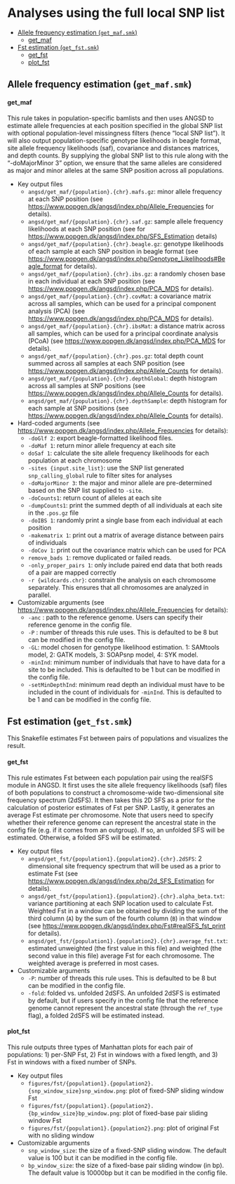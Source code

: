 Analyses using the full local SNP list
================

- [Allele frequency estimation
  (`get_maf.smk`)](#allele-frequency-estimation-get_mafsmk)
  - [get_maf](#get_maf)
- [Fst estimation (`get_fst.smk`)](#fst-estimation-get_fstsmk)
  - [get_fst](#get_fst)
  - [plot_fst](#plot_fst)

## Allele frequency estimation (`get_maf.smk`)

#### get_maf

This rule takes in population-specific bamlists and then uses ANGSD to
estimate allele frequencies at each position specified in the global SNP
list with optional population-level missingness filters (hence “local
SNP list”). It will also output population-specific genotype likelihoods
in beagle format, site allele frequency likelihoods (saf), covariance
and distances matrices, and depth counts. By supplying the global SNP
list to this rule along with the “-doMajorMinor 3” option, we ensure
that the same alleles are considered as major and minor alleles at the
same SNP position across all populations.

- Key output files
  - `angsd/get_maf/{population}.{chr}.mafs.gz`: minor allele frequency
    at each SNP position (see
    <https://www.popgen.dk/angsd/index.php/Allele_Frequencies> for
    details).
  - `angsd/get_maf/{population}.{chr}.saf.gz`: sample allele frequency
    likelihoods at each SNP position (see for
    <https://www.popgen.dk/angsd/index.php/SFS_Estimation> details)
  - `angsd/get_maf/{population}.{chr}.beagle.gz`: genotype likelihoods
    of each sample at each SNP position in beagle format (see
    <https://www.popgen.dk/angsd/index.php/Genotype_Likelihoods#Beagle_format>
    for details).
  - `angsd/get_maf/{population}.{chr}.ibs.gz`: a randomly chosen base in
    each individual at each SNP position (see
    <https://www.popgen.dk/angsd/index.php/PCA_MDS> for details).
  - `angsd/get_maf/{population}.{chr}.covMat`: a covariance matrix
    across all samples, which can be used for a principal component
    analysis (PCA) (see <https://www.popgen.dk/angsd/index.php/PCA_MDS>
    for details).
  - `angsd/get_maf/{population}.{chr}.ibsMat`: a distance matrix across
    all samples, which can be used for a principal coordinate analysis
    (PCoA) (see <https://www.popgen.dk/angsd/index.php/PCA_MDS> for
    details).
  - `angsd/get_maf/{population}.{chr}.pos.gz`: total depth count summed
    across all samples at each SNP position (see
    <https://www.popgen.dk/angsd/index.php/Allele_Counts> for details).
  - `angsd/get_maf/{population}.{chr}.depthGlobal`: depth histogram
    across all samples at SNP positions (see
    <https://www.popgen.dk/angsd/index.php/Allele_Counts> for details).
  - `angsd/get_maf/{population}.{chr}.depthSample`: depth histogram for
    each sample at SNP positions (see
    <https://www.popgen.dk/angsd/index.php/Allele_Counts> for details).
- Hard-coded arguments (see
  <https://www.popgen.dk/angsd/index.php/Allele_Frequencies> for
  details):
  - `-doGlf 2`: export beagle-formatted likelihood files.
  - `-doMaf 1`: return minor allele frequency at each site
  - `doSaf 1`: calculate the site allele frequency likelihoods for each
    population at each chromosome
  - `-sites {input.site_list}`: use the SNP list generated
    `snp_calling_global` rule to filter sites for analyses
  - `-doMajorMinor 3`: the major and minor allele are pre-determined
    based on the SNP list supplied to `-site`.
  - `-doCounts1`: return count of alleles at each site
  - `-dumpCounts1`: print the summed depth of all individuals at each
    site in the `.pos.gz` file
  - `-doIBS 1`: randomly print a single base from each individual at
    each position
  - `-makematrix 1`: print out a matrix of average distance between
    pairs of individuals
  - `-doCov 1`: print out the covariance matrix which can be used for
    PCA
  - `remove_bads 1`: remove duplicated or failed reads.
  - `-only_proper_pairs 1`: only include paired end data that both reads
    of a pair are mapped correctly
  - `-r {wildcards.chr}`: constrain the analysis on each chromosome
    separately. This ensures that all chromosomes are analyzed in
    parallel.
- Customizable arguments (see
  <https://www.popgen.dk/angsd/index.php/Allele_Frequencies> for
  details):
  - `-anc` : path to the reference genome. Users can specify their
    reference genome in the config file.
  - `-P` : number of threads this rule uses. This is defaulted to be 8
    but can be modified in the config file.
  - `-GL`: model chosen for genotype likelihood estimation. 1: SAMtools
    model, 2: GATK models, 3: SOAPsnp model, 4: SYK model.
  - `-minInd`: minimum number of individuals that have to have data for
    a site to be included. This is defaulted to be 1 but can be modified
    in the config file.
  - `-setMinDepthInd`: minimum read depth an individual must have to be
    included in the count of individuals for `-minInd`. This is
    defaulted to be 1 and can be modified in the config file.

## Fst estimation (`get_fst.smk`)

This Snakefile estimates Fst between pairs of populations and visualizes
the result.

#### get_fst

This rule estimates Fst between each population pair using the realSFS
module in ANGSD. It first uses the site allele frequency likelihoods
(saf) files of both populations to construct a chromosome-wide
two-dimensional site frequency spectrum (2dSFS). It then takes this 2D
SFS as a prior for the calculation of posterior estimates of Fst per
SNP. Lastly, it generates an average Fst estimate per chromosome. Note
that users need to specify whether their reference genome can represent
the ancestral state in the config file (e.g. if it comes from an
outgroup). If so, an unfolded SFS will be estimated. Otherwise, a folded
SFS will be estimated.

- Key output files
  - `angsd/get_fst/{population1}.{population2}.{chr}.2dSFS`: 2
    dimensional site frequency spectrum that will be used as a prior to
    estimate Fst (see
    <https://www.popgen.dk/angsd/index.php/2d_SFS_Estimation> for
    details).
  - `angsd/get_fst/{population1}.{population2}.{chr}.alpha_beta.txt`:
    variance partitioning at each SNP location used to calculate Fst.
    Weighted Fst in a window can be obtained by dividing the sum of the
    third column (`A`) by the sum of the fourth column (`B`) in that
    window (see
    <https://www.popgen.dk/angsd/index.php/Fst#realSFS_fst_print> for
    details).
  - `angsd/get_fst/{population1}.{population2}.{chr}.average_fst.txt`:
    estimated unweighted (the first value in this file) and weighted
    (the second value in this file) average Fst for each chromosome. The
    weighted average is preferred in most cases.
- Customizable arguments
  - `-P`: number of threads this rule uses. This is defaulted to be 8
    but can be modified in the config file.
  - `-fold`: folded vs. unfolded 2dSFS. An unfolded 2dSFS is estimated
    by default, but if users specify in the config file that the
    reference genome cannot represent the ancestral state (through the
    `ref_type` flag), a folded 2dSFS will be estimated instead.

#### plot_fst

This rule outputs three types of Manhattan plots for each pair of
populations: 1) per-SNP Fst, 2) Fst in windows with a fixed length, and
3) Fst in windows with a fixed number of SNPs.

- Key output files
  - `figures/fst/{population1}.{population2}.{snp_window_size}snp_window.png`:
    plot of fixed-SNP sliding window Fst
  - `figures/fst/{population1}.{population2}.{bp_window_size}bp_window.png`:
    plot of fixed-base pair sliding window Fst
  - `figures/fst/{population1}.{population2}.png`: plot of original Fst
    with no sliding window
- Customizable arguments
  - `snp_window_size`: the size of a fixed-SNP sliding window. The
    default value is 100 but it can be modified in the config file.
  - `bp_window_size`: the size of a fixed-base pair sliding window (in
    bp). The default value is 10000bp but it can be modified in the
    config file.
